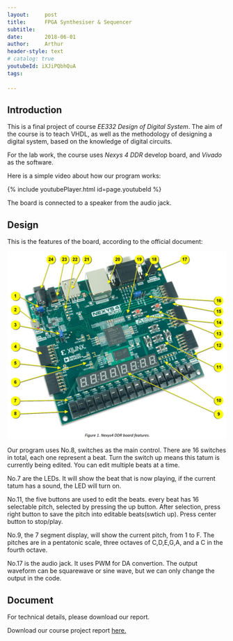 ```yaml
---
layout:     post
title:      FPGA Synthesiser & Sequencer
subtitle:   
date:       2018-06-01
author:     Arthur
header-style: text
# catalog: true
youtubeId: iXJiPQbhQuA
tags:

---
```


## Introduction

This is a final project of course *EE332 Design of Digital System*. The aim of the course is to teach VHDL, as well as the methodology of designing a digital system, based on the knowledge of digital circuits.

For the lab work, the course uses *Nexys 4 DDR* develop board, and *Vivado* as the software.

Here is a simple video about how our program works:

{% include youtubePlayer.html id=page.youtubeId %}

The board is connected to a speaker from the audio jack.

## Design

This is the features of the board, according to the official document:


![](/img/post-FPGA-plot.png)

Our program uses No.8, switches as the main control. There are 16 switches in total, each one represent a beat. Turn the switch up means this tatum is currently being edited. You can edit multiple beats at a time.

No.7 are the LEDs. It will show the beat that is now playing, if the current tatum has a sound, the LED will turn on.

No.11, the five buttons are used to edit the beats. every beat has 16 selectable pitch, selected by pressing the up button. After selection, press right button to save the pitch into editable beats(swtich up). Press center button to stop/play.

No.9, the 7 segment display, will show the current pitch, from 1 to F. The pitches are in a pentatonic scale, three octaves of C,D,E,G,A, and a C in the fourth octave.

No.17 is the audio jack. It uses PWM for DA convertion. The output waveform can be squarewave or sine wave, but we can only change the output in the code.


## Document
For technical details, please download our report.

Download our course project report [here.](https://drive.google.com/open?id=1XROKcsPyorzjFuNwu0GC86kFPOFhOiEx)
